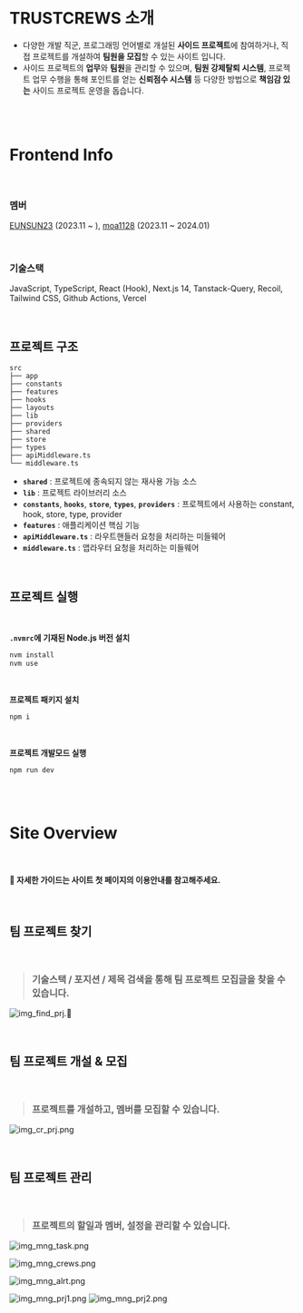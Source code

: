 <br/>

# TRUSTCREWS 소개

- 다양한 개발 직군, 프로그래밍 언어별로 개설된 **사이드 프로젝트**에 참여하거나, 직접 프로젝트를 개설하여 **팀원을 모집**할 수 있는 사이트 입니다.
- 사이드 프로젝트의 **업무**와 **팀원**을 관리할 수 있으며, **팀원 강제탈퇴 시스템**, 프로젝트 업무 수행을 통해 포인트를 얻는 **신뢰점수 시스템** 등 다양한 방법으로
  **책임감 있는** 사이드 프로젝트 운영을 돕습니다.

<br/>
<br/>

# Frontend Info

<br/>

### 멤버

[EUNSUN23](https://github.com/EUNSUN23) (2023.11 ~ ), [moa1128](https://github.com/orgs/oneMonthProject/people/moa1128) (2023.11 ~ 2024.01)

<br/>

### 기술스택

JavaScript, TypeScript, React (Hook), Next.js 14, Tanstack-Query, Recoil, Tailwind CSS, Github Actions, Vercel

<br/>

## 프로젝트 구조

```text
src
├── app
├── constants
├── features
├── hooks
├── layouts
├── lib
├── providers
├── shared
├── store
├── types
├── apiMiddleware.ts
└── middleware.ts
```

- **`shared`** : 프로젝트에 종속되지 않는 재사용 가능 소스 <br/>
- **`lib`** : 프로젝트 라이브러리 소스 <br/>
- **`constants`**, **`hooks`**, **`store`**, **`types`**, **`providers`** : 프로젝트에서 사용하는 constant, hook, store,  type, provider <br/>
- **`features`** : 애플리케이션 핵심 기능 <br/>
- **`apiMiddleware.ts`** : 라우트핸들러 요청을 처리하는 미들웨어
- **`middleware.ts`** : 앱라우터 요청을 처리하는 미들웨어

<br/>

## 프로젝트 실행

<br/>

**`.nvmrc`에 기재된 Node.js 버전 설치**

```bash
nvm install 
nvm use
```

<br/>

**프로젝트 패키지 설치**

```bash
npm i
```

<br/>

**프로젝트 개발모드 실행**

```
npm run dev
```

<br/>
<br/>

# Site Overview

<aside>

<br/>

#### 📌 자세한 가이드는 사이트 첫 페이지의 이용안내를 참고해주세요.

<br/>

</aside>

## 팀 프로젝트 찾기

<br/>

> ### 기술스택 / 포지션 / 제목 검색을 통해 팀 프로젝트 모집글을 찾을 수 있습니다.

![img_find_prj.📌](assets/img_find_prj.png)

<br/>

## 팀 프로젝트 개설 & 모집

<br/>

> ### 프로젝트를 개설하고, 멤버를 모집할 수 있습니다.

![img_cr_prj.png](assets/img_cr_prj.png)

<br/>

## 팀 프로젝트 관리

<br/>

> ### 프로젝트의 할일과 멤버, 설정을 관리할 수 있습니다.

![img_mng_task.png](assets/img_mng_task.png)

![img_mng_crews.png](assets/img_mng_crews.png)

![img_mng_alrt.png](assets/img_mng_alrt.png)

![img_mng_prj1.png](assets/img_mng_prj1.png)
![img_mng_prj2.png](assets/img_mng_prj2.png)

<br/>
<br/>



